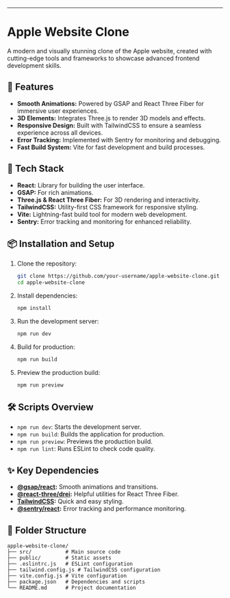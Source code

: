 
---

# Apple Website Clone

A modern and visually stunning clone of the Apple website, created with cutting-edge tools and frameworks to showcase advanced frontend development skills.

## 📝 Features

- **Smooth Animations:** Powered by GSAP and React Three Fiber for immersive user experiences.
- **3D Elements:** Integrates Three.js to render 3D models and effects.
- **Responsive Design:** Built with TailwindCSS to ensure a seamless experience across all devices.
- **Error Tracking:** Implemented with Sentry for monitoring and debugging.
- **Fast Build System:** Vite for fast development and build processes.

## 🚀 Tech Stack

- **React:** Library for building the user interface.
- **GSAP:** For rich animations.
- **Three.js & React Three Fiber:** For 3D rendering and interactivity.
- **TailwindCSS:** Utility-first CSS framework for responsive styling.
- **Vite:** Lightning-fast build tool for modern web development.
- **Sentry:** Error tracking and monitoring for enhanced reliability.

## 📦 Installation and Setup

1. Clone the repository:
   ```bash
   git clone https://github.com/your-username/apple-website-clone.git
   cd apple-website-clone
   ```

2. Install dependencies:
   ```bash
   npm install
   ```

3. Run the development server:
   ```bash
   npm run dev
   ```

4. Build for production:
   ```bash
   npm run build
   ```

5. Preview the production build:
   ```bash
   npm run preview
   ```

## 🛠️ Scripts Overview

- `npm run dev`: Starts the development server.
- `npm run build`: Builds the application for production.
- `npm run preview`: Previews the production build.
- `npm run lint`: Runs ESLint to check code quality.

## ✨ Key Dependencies

- **[@gsap/react](https://greensock.com/gsap/):** Smooth animations and transitions.
- **[@react-three/drei](https://github.com/pmndrs/drei):** Helpful utilities for React Three Fiber.
- **[TailwindCSS](https://tailwindcss.com/):** Quick and easy styling.
- **[@sentry/react](https://sentry.io/):** Error tracking and performance monitoring.

## 📂 Folder Structure

```
apple-website-clone/
├── src/           # Main source code
├── public/        # Static assets
├── .eslintrc.js   # ESLint configuration
├── tailwind.config.js # TailwindCSS configuration
├── vite.config.js # Vite configuration
├── package.json   # Dependencies and scripts
└── README.md      # Project documentation
```



